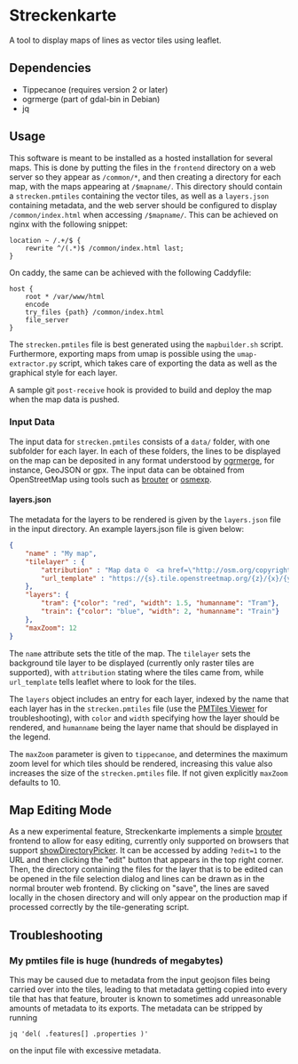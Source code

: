 # Streckenkarte

A tool to display maps of lines as vector tiles using leaflet.


## Dependencies

* Tippecanoe (requires version 2 or later)
* ogrmerge (part of gdal-bin in Debian)
* jq

## Usage

This software is meant to be installed as a hosted installation for
several maps. This is done by putting the files in the `frontend`
directory on a web server so they appear as `/common/*`, and then
creating a directory for each map, with the maps appearing at
`/$mapname/`. This directory should contain a `strecken.pmtiles`
containing the vector tiles, as well as a `layers.json` containing
metadata, and the web server should be configured to display
`/common/index.html` when accessing `/$mapname/`. This can be achieved
on nginx with the following snippet:

```
location ~ /.+/$ {
	rewrite ^/(.*)$ /common/index.html last; 
}
```

On caddy, the same can be achieved with the following Caddyfile:

```Caddyfile
host {
	root * /var/www/html
	encode
	try_files {path} /common/index.html
	file_server
}
```

The `strecken.pmtiles` file is best generated using the
`mapbuilder.sh` script. Furthermore, exporting maps from umap is
possible using the `umap-extractor.py` script, which takes care of
exporting the data as well as the graphical style for each layer. 

A sample git `post-receive` hook is provided to build and deploy the
map when the map data is pushed.

### Input Data

The input data for `strecken.pmtiles` consists of a `data/` folder,
with one subfolder for each layer. In each of these folders, the lines
to be displayed on the map can be deposited in any format understood
by [ogrmerge](https://gdal.org/programs/ogrmerge.html), for instance,
GeoJSON or gpx. The input data can be obtained from OpenStreetMap
using tools such as [brouter][brouter] or [osmexp][osmexp].

#### layers.json

The metadata for the layers to be rendered is given by the
`layers.json` file in the input directory. An example layers.json file
is given below:

```json
{
	"name" : "My map", 
	"tilelayer" : {
		"attribution" : "Map data ©  <a href=\"http://osm.org/copyright\" >OpenStreetMap contributors</a>",
		"url_template" : "https://{s}.tile.openstreetmap.org/{z}/{x}/{y}.png"
	},
   	"layers": {
		"tram": {"color": "red", "width": 1.5, "humanname": "Tram"},
		"train": {"color": "blue", "width": 2, "humanname": "Train"}
	},
	"maxZoom": 12
}
```

The `name` attribute sets the title of the map. The `tilelayer` sets
the background tile layer to be displayed (currently only raster tiles
are supported), with `attribution` stating where the tiles came from,
while `url_template` tells leaflet where to look for the tiles. 

The `layers` object includes an entry for each layer, indexed by the
name that each layer has in the `strecken.pmtiles` file (use the
[PMTiles Viewer](https://pmtiles.io/) for troubleshooting), with
`color` and `width` specifying how the layer should be rendered, and
`humanname` being the layer name that should be displayed in the legend.

The `maxZoom` parameter is given to `tippecanoe`, and determines the
maximum zoom level for which tiles should be rendered, increasing this
value also increases the size of the `strecken.pmtiles` file. If not
given explicitly `maxZoom` defaults to 10.


## Map Editing Mode

As a new experimental feature, Streckenkarte implements a simple
[brouter][brouter] frontend to allow for easy editing, currently only
supported on browsers that support
[showDirectoryPicker](https://developer.mozilla.org/en-US/docs/Web/API/Window/showDirectoryPicker). It
can be accessed by adding `?edit=1` to the URL and then clicking the
"edit" button that appears in the top right corner. Then, the
directory containing the files for the layer that is to be edited can
be opened in the file selection dialog and lines can be drawn as in
the normal brouter web frontend. By clicking on "save", the lines are
saved locally in the chosen directory and will only appear on the
production map if processed correctly by the tile-generating script.

## Troubleshooting

### My pmtiles file is huge (hundreds of megabytes)

This may be caused due to metadata from the input geojson files being
carried over into the tiles, leading to that metadata getting copied
into every tile that has that feature, brouter is known to sometimes
add unreasonable amounts of metadata to its exports. The metadata can
be stripped by running

```
jq 'del( .features[] .properties )'
```

on the input file with excessive metadata. 


[brouter]: https://brouter.de/brouter-web/
[osmexp]: https://github.com/homologic/osmexp
